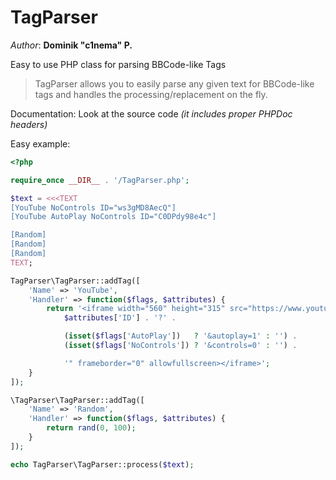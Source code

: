 # TagParser
_Author_: **Dominik "c1nema" P.**

Easy to use PHP class for parsing BBCode-like Tags


> TagParser allows you to easily parse any given text for BBCode-like tags and handles the processing/replacement
> on the fly.

Documentation: Look at the source code _(it includes proper PHPDoc headers)_

Easy example:
```php
<?php

require_once __DIR__ . '/TagParser.php';

$text = <<<TEXT
[YouTube NoControls ID="ws3gMD8AecQ"]
[YouTube AutoPlay NoControls ID="C0DPdy98e4c"]

[Random]
[Random]
[Random]
TEXT;

TagParser\TagParser::addTag([
    'Name' => 'YouTube',
    'Handler' => function($flags, $attributes) {
        return '<iframe width="560" height="315" src="https://www.youtube.com/embed/' .
            $attributes['ID'] . '?' .

            (isset($flags['AutoPlay'])   ? '&autoplay=1' : '') .
            (isset($flags['NoControls']) ? '&controls=0' : '') .

            '" frameborder="0" allowfullscreen></iframe>';
    }
]);

\TagParser\TagParser::addTag([
    'Name' => 'Random',
    'Handler' => function($flags, $attributes) {
        return rand(0, 100);
    }
]);

echo TagParser\TagParser::process($text);
```
